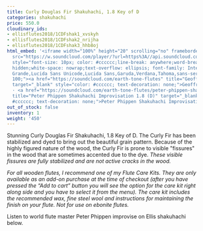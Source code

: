 ```yaml
---
title: Curly Douglas Fir Shakuhachi, 1.8 Key of D
categories: shakuhachi
price: 550.0
cloudinary_ids:
- ellisflutes2018/1CDFshak1_xvskyh
- ellisflutes2018/1CDFshak2_nrijha
- ellisflutes2018/1CDFshak3_hhb8oj
html_embed: '<iframe width="100%" height="20" scrolling="no" frameborder="no" allow="autoplay"
  src="https://w.soundcloud.com/player/?url=https%3A//api.soundcloud.com/tracks/192693525&color=%23ff5500&inverse=false&auto_play=false&show_user=true"></iframe><div
  style="font-size: 10px; color: #cccccc;line-break: anywhere;word-break: normal;overflow:
  hidden;white-space: nowrap;text-overflow: ellipsis; font-family: Interstate,Lucida
  Grande,Lucida Sans Unicode,Lucida Sans,Garuda,Verdana,Tahoma,sans-serif;font-weight:
  100;"><a href="https://soundcloud.com/earth-tone-flutes" title="Geoffrey Ellis Flutes"
  target="_blank" style="color: #cccccc; text-decoration: none;">Geoffrey Ellis Flutes</a>
  · <a href="https://soundcloud.com/earth-tone-flutes/peter-phippen-shakuhachi-improvisation-18-d"
  title="Peter Phippen Shakuhachi Improvisation 1.8 (D)" target="_blank" style="color:
  #cccccc; text-decoration: none;">Peter Phippen Shakuhachi Improvisation 1.8 (D)</a></div>'
out_of_stock: false
inventory: 1
weight: '450'
---
```


Stunning Curly Douglas Fir Shakuhachi, 1.8 Key of D.  The Curly Fir has been stabilized and dyed to bring out the beautiful grain pattern.  Because of the highly figured nature of the wood, the Curly Fir is prone to visible "fissures" in the wood that are sometimes accented due to the dye.  *These visible fissures are fully stabilized and are not active cracks in the wood.*

*For all wooden flutes, I recommend one of my Flute Care Kits.  They are only available as an add-on purchase at the time of checkout (after you have pressed the “Add to cart” button you will see the option for the care kit right along side and you have to select it from the menu). The care kit includes the recommended wax, fine steel wool and instructions for maintaining the finish on your flute.  Not for use on ebonite flutes.*

Listen to world flute master Peter Phippen improvise on Ellis shakuhachi below.